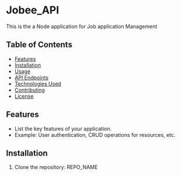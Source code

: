 # Jobee_API

This is the a Node application for Job application Management

## Table of Contents

- [Features](#features)
- [Installation](#installation)
- [Usage](#usage)
- [API Endpoints](#api-endpoints)
- [Technologies Used](#technologies-used)
- [Contributing](#contributing)
- [License](#license)

## Features

- List the key features of your application.
- Example: User authentication, CRUD operations for resources, etc.

## Installation

1. Clone the repository: REPO_NAME